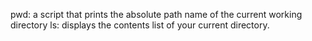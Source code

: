 pwd: a script that prints the absolute path name of the current working directory
ls: displays the contents list of your current directory.
